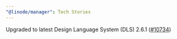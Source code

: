 ```yaml
---
"@linode/manager": Tech Stories
---
```


Upgraded to latest Design Language System (DLS) 2.6.1 ([#10734](https://github.com/linode/manager/pull/10734))
